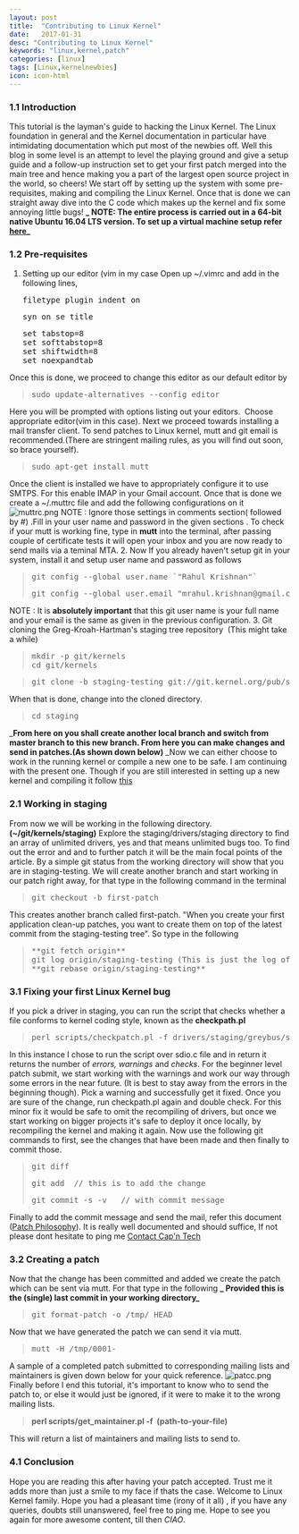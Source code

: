 ```yaml
---
layout: post
title:  "Contributing to Linux Kernel"
date:   2017-01-31
desc: "Contributing to Linux Kernel"
keywords: "linux,kernel,patch"
categories: [linux]
tags: [Linux,kernelnewbies]
icon: icon-html
---
```


### 1.1 Introduction

This tutorial is the layman's guide to hacking the Linux Kernel. The Linux foundation in general and the Kernel documentation in particular have intimidating documentation which put most of the newbies off. Well this blog in some level is an attempt to level the playing ground and give a setup guide and a follow-up instruction set to get your first patch merged into the main tree and hence making you a part of the largest open source project in the world, so cheers! We start off by setting up the system with some pre-requisites, making and compiling the Linux Kernel. Once that is done we can straight away dive into the C code which makes up the kernel and fix some annoying little bugs! **_ NOTE: The entire process is carried out in a 64-bit native Ubuntu 16.04 LTS version. To set up a virtual machine setup refer [here](https://kernelnewbies.org/OutreachyfirstpatchAlt?action=show&redirect=OPWfirstpatchAlt)_**

### 1.2 Pre-requisites

1.  Setting up our editor (vim in my case Open up ~/.vimrc and add in the following lines,

    <pre>filetype plugin indent on</pre>

    <pre>syn on se title</pre>

    <pre>set tabstop=8
    set softtabstop=8
    set shiftwidth=8
    set noexpandtab</pre>

Once this is done, we proceed to change this editor as our default editor by

> <pre>sudo update-alternatives --config editor</pre>

Here you will be prompted with options listing out your editors.  Choose appropriate editor(vim in this case). Next we proceed towards installing a mail transfer client. To send patches to Linux kernel, mutt and git email is recommended.(There are stringent mailing rules, as you will find out soon, so brace yourself).

> <pre>sudo apt-get install mutt</pre>

Once the client is installed we have to appropriately configure it to use SMTPS. For this enable IMAP in your Gmail account. Once that is done we create a ~/.muttrc file and add the following configurations on it ![muttrc.png](https://rahulkrishnanlive.files.wordpress.com/2016/11/muttrc3.png) NOTE : Ignore those settings in comments section( followed by #) .Fill in your user name and password in the given sections . To check if your mutt is working fine, type in **mutt** into the terminal, after passing couple of certificate tests it will open your inbox and you are now ready to send mails via a teminal MTA. 2\. Now If you already haven't setup git in your system, install it and setup user name and password as follows

> <pre>git config --global user.name `"Rahul Krishnan"`</pre>
>
> <pre>git config --global user.email "mrahul.krishnan@gmail.com"</pre>

NOTE : It is **absolutely important** that this git user name is your full name and your email is the same as given in the previous configuration. 3\. Git cloning the Greg-Kroah-Hartman's staging tree repository  (This might take a while)

> <pre>mkdir -p git/kernels
> cd git/kernels</pre>

> <pre>git clone -b staging-testing git://git.kernel.org/pub/scm/linux/kernel/git/gregkh/staging.git</pre>

When that is done, change into the cloned directory.

> <pre>cd staging</pre>

_**From here on you shall create another local branch and switch from master branch to this new branch. From here you can make changes and send in patches.(As shown down below)** _Now we can either choose to work in the running kernel or compile a new one to be safe. I am continuing with the present one. Though if you are still interested in setting up a new kernel and compiling it follow [this](https://kernelnewbies.org/OutreachyfirstpatchSetup?action=show&redirect=OPWfirstpatchSetup)

### 2.1 Working in staging

From now we will be working in the following directory.**(~/git/kernels/staging)** Explore the staging/drivers/staging directory to find an array of unlimited drivers, yes and that means unlimited bugs too. To find out the error and and to further patch it will be the main focal points of the article. By a simple git status from the working directory will show that you are in staging-testing. We will create another branch and start working in our patch right away, for that type in the following command in the terminal

> <pre>git checkout -b first-patch</pre>

This creates another branch called first-patch. "When you create your first application clean-up patches, you want to create them on top of the latest commit from the staging-testing tree". So type in the following

> <pre>**git fetch origin**
> git log origin/staging-testing (This is just the log of commits)
> **git rebase origin/staging-testing**</pre>

### 3.1 Fixing your first Linux Kernel bug

If you pick a driver in staging, you can run the script that checks whether a file conforms to kernel coding style, known as the **checkpath.pl**

> <pre>perl scripts/checkpatch.pl -f drivers/staging/greybus/sdio.c | less</pre>

In this instance I chose to run the script over sdio.c file and in return it returns the number of _errors, warnings_ and _checks_. For the beginner level patch submit, we start working with the warnings and work our way through some errors in the near future. (It is best to stay away from the errors in the beginning though). Pick a warning and successfully get it fixed. Once you are sure of the change, run checkpath.pl again and double check. For this minor fix it would be safe to omit the recompiling of drivers, but once we start working on bigger projects it's safe to deploy it once locally, by recompiling the kernel and making it again. Now use the following git commands to first, see the changes that have been made and then finally to commit those.

> <pre>git diff</pre>
>
> <pre>git add  // this is to add the change</pre>
>
> <pre>git commit -s -v   // with commit message</pre>

Finally to add the commit message and send the mail, refer this document ([Patch Philosophy](https://kernelnewbies.org/PatchPhilosophy)). It is really well documented and should suffice, If not please dont hesitate to ping me [Contact Cap'n Tech](https://rahulkrishnanlive.wordpress.com/contact/)

### 3.2 Creating a patch

Now that the change has been committed and added we create the patch which can be sent via mutt. For that type in the following **_ Provided this is the (single) last commit in your working directory_**

> <pre>git format-patch -o /tmp/ HEAD</pre>

Now that we have generated the patch we can send it via mutt.

> <pre>mutt -H /tmp/0001-</pre>

A sample of a completed patch submitted to corresponding mailing lists and maintainers is given down below for your quick reference. ![patcc.png](https://rahulkrishnanlive.files.wordpress.com/2016/11/patcc.png) Finally before I end this tutorial, it's important to know who to send the patch to, or else it would just be ignored, if it were to make it to the wrong mailing lists.

> **perl scripts/get_maintainer.pl -f  (path-to-your-file)**

This will return a list of maintainers and mailing lists to send to.

### 4.1 Conclusion

Hope you are reading this after having your patch accepted. Trust me it adds more than just a smile to my face if thats the case. Welcome to Linux Kernel family. Hope you had a pleasant time (irony of it all) , if you have any queries, doubts still unanswered, feel free to ping me. Hope to see you again for more awesome content, till then _CIAO_.
